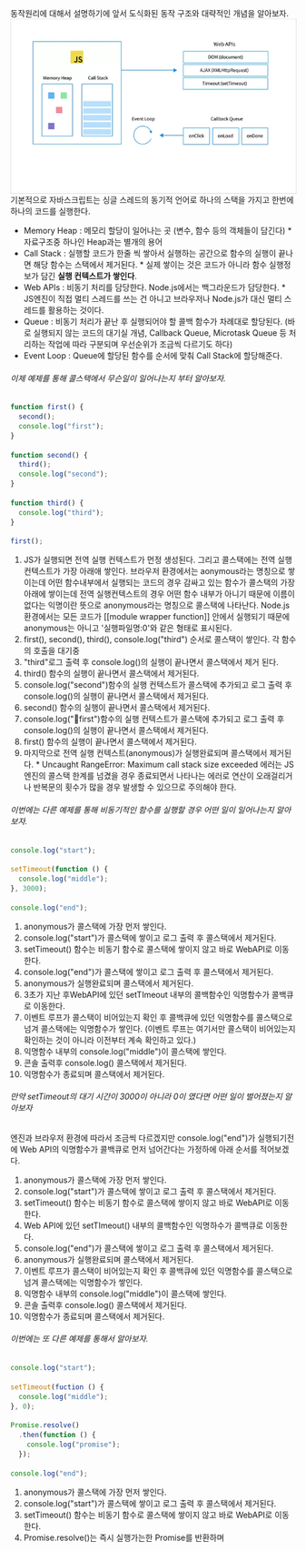 동작원리에 대해서 설명하기에 앞서 도식화된 동작 구조와 대략적인 개념을 알아보자.
<img style="display: block;-webkit-user-select: none;margin: auto;background-color: hsl(0, 0%, 90%);transition: background-color 300ms;" src="https://raw.githubusercontent.com/sladhe01/lab/refs/heads/main/images/1_eFvdHDgxCM6C20Zt80I7Jg.webp">
기본적으로 자바스크립트는 싱글 스레드의 동기적 언어로 하나의 스택을 가지고 한번에 하나의 코드를 실행한다.
- Memory Heap : 메모리 할당이 일어나는 곳 (변수, 함수 등의 객체들이 담긴다)
  \* 자료구조중 하나인 Heap과는 별개의 용어
- Call Stack : 실행할 코드가 한줄 씩 쌓아서 실행하는 공간으로 함수의 실행이 끝나면 해당 함수는 스택에서 제거된다.
  \* 실제 쌓이는 것은 코드가 아니라 함수 실행정보가 담긴 **실행 컨텍스트가 쌓인다**.
- Web APIs : 비동기 처리를 담당한다. Node.js에서는 백그라운드가 담당한다.
  \* JS엔진이 직접 멀티 스레드를 쓰는 건 아니고 브라우저나 Node.js가 대신 멀티 스레드를 활용하는 것이다.
- Queue : 비동기 처리가 끝난 후 실행되어야 할 콜백 함수가 차례대로 할당된다. (바로 실행되지 않는 코드의 대기실 개념, Callback Queue, Microtask Queue 등 처리하는 작업에 따라 구분되며 우선순위가 조금씩 다르기도 하다)
- Event Loop : Queue에 할당된 함수를 순서에 맞춰 Call Stack에 할당해준다.

###### 이제 예제를 통해 콜스택에서 무슨일이 일어나는지 부터 알아보자.

```js
function first() {
  second();
  console.log("first");
}

function second() {
  third();
  console.log("second");
}

function third() {
  console.log("third");
}

first();
```

1. JS가 실행되면 전역 실행 컨텍스트가 먼정 생성된다. 그리고 콜스택에는 전역 실행컨텍스트가 가장 아래애 쌓인다.
   브라우저 환경에서는 aonymous라는 명칭으로 쌓이는데 어떤 함수내부에서 실행되는 코드의 경우 감싸고 있는 함수가 콜스택의 가장 아래에 쌓이는데 전역 실행컨텍스트의 경우 어떤 함수 내부가 아니기 때문에 이름이 없다는 익명이란 뜻으로 anonymous라는 명칭으로 콜스택에 나타난다. Node.js환경에서는 모든 코드가 [[module wrapper function]] 안에서 실행되기 때문에 anonymous는 아니고 '실행파일명:0'와 같은 형태로 표시된다.
2. first(), second(), third(), console.log("third") 순서로 콜스택이 쌓인다. 각 함수의 호출을 대기중
3. "third"로그 출력 후 console.log()의 실행이 끝나면서 콜스택에서 제거 된다.
4. third() 함수의 실행이 끝나면서 콜스택에서 제거된다.
5. console.log("second")함수의 실행 컨텍스트가 콜스택에 추가되고 로그 출력 후 console.log()의 실행이 끝나면서 콜스택에서 제거된다.
6. second() 함수의 실행이 끝나면서 콜스택에서 제거된다.
7. console.log("first")함수의 실행 컨텍스트가 콜스택에 추가되고 로그 출력 후 console.log()의 실행이 끝나면서 콜스택에서 제거된다.
8. first() 함수의 실행이 끝나면서 콜스택에서 제거된다.
9. 마지막으로 전역 실행 컨텍스트(anonymous)가 실행완료되며 콜스택에서 제거된다.
\* Uncaught RangeError: Maximum call stack size exceeded 에러는 JS엔진의 콜스택 한계를 넘겼을 경우 종료되면서 나타나는 에러로 연산이 오래걸리거나 반복문의 횟수가 많을 경우 발생할 수 있으므로 주의해야 한다.
###### 이번에는 다른 예제를 통해 비동기적인 함수를 실행할 경우 어떤 일이 일어나는지 알아보자.

```js
console.log("start");

setTimeout(function () {
  console.log("middle");
}, 3000);

console.log("end");
```

1. anonymous가 콜스택에 가장 먼저 쌓인다.
2. console.log("start")가 콜스택에 쌓이고 로그 출력 후 콜스택에서 제거된다.
3. setTimeout() 함수는 비동기 함수로 콜스택에 쌓이지 않고 바로 WebAPI로 이동한다.
4. console.log("end")가 콜스택에 쌓이고 로그 출력 후 콜스택에서 제거된다.
5. anonymous가 실행완료되며 콜스택에서 제거된다.
6. 3초가 지난 후WebAPI에 있던 setTImeout 내부의 콜백함수인 익명함수가 콜백큐로 이동한다.
7. 이벤트 루프가 콜스택이 비어있는지 확인 후 콜백큐에 있던 익명함수를 콜스택으로 넘겨 콜스택에는 익명함수가 쌓인다. (이벤트 루프는 여기서만 콜스택이 비어있는지 확인하는 것이 아니라 이전부터 계속 확인하고 있다.)
8. 익명함수 내부의 console.log("middle")이 콜스택에 쌓인다.
9. 콘솔 출력후 console.log() 콜스택에서 제거된다.
10. 익명함수가 종료되며 콜스택에서 제거된다.

###### 만약 setTimeout의 대기 시간이  3000이 아니라 0이 였다면 어떤 일이 벌어졌는지 알아보자

엔진과 브라우저 환경에 따라서 조금씩 다르겠지만 console.log("end")가 실행되기전에 Web API의 익명함수가 콜백큐로 먼저 넘어간다는 가정하에 아래 순서를 적어보겠다.

1. anonymous가 콜스택에 가장 먼저 쌓인다.
2. console.log("start")가 콜스택에 쌓이고 로그 출력 후 콜스택에서 제거된다.
3. setTimeout() 함수는 비동기 함수로 콜스택에 쌓이지 않고 바로 WebAPI로 이동한다.
4. Web API에 있던 setTImeout() 내부의 콜백함수인 익명하수가 콜백큐로 이동한다.
5. console.log("end")가 콜스택에 쌓이고 로그 출력 후 콜스택에서 제거된다.
6. anonymous가 실행완료되며 콜스택에서 제거된다.
7. 이벤트 루프가 콜스택이 비어있는지 확인 후 콜백큐에 있던 익명함수를 콜스택으로 넘겨 콜스택에는 익명함수가 쌓인다.
8. 익명함수 내부의 console.log("middle")이 콜스택에 쌓인다.
9. 콘솔 출력후 console.log() 콜스택에서 제거된다.
10. 익명함수가 종료되며 콜스택에서 제거된다.

###### 이번에는 또 다른 예제를 통해서 알아보자.

```js
console.log("start");

setTimeout(fuction () {
  console.log("middle");
}, 0);

Promise.resolve()
  .then(function () {
    console.log("promise");
  });

console.log("end");
```

1. anonymous가 콜스택에 가장 먼저 쌓인다.
2. console.log("start")가 콜스택에 쌓이고 로그 출력 후 콜스택에서 제거된다.
3. setTimeout() 함수는 비동기 함수로 콜스택에 쌓이지 않고 바로 WebAPI로 이동한다.
4. Promise.resolve()는 즉시 실행가는한 Promise를 반환하며